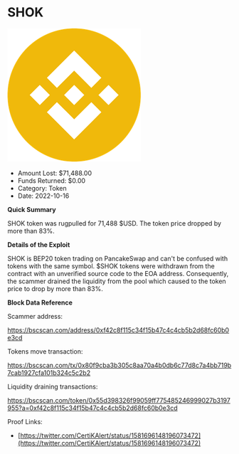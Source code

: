 # SHOK
![SHOK](/rektimages/SHOK.png)
- Amount Lost: $71,488.00
- Funds Returned: $0.00
- Category: Token
- Date: 2022-10-16

**Quick Summary**

SHOK token was rugpulled for 71,488 $USD. The token price dropped by more than 83%.

  


 **Details of the Exploit**

SHOK is BEP20 token trading on PancakeSwap and can't be confused with tokens with the same symbol. $SHOK tokens were withdrawn from the contract with an unverified source code to the EOA address. Consequently, the scammer drained the liquidity from the pool which caused to the token price to drop by more than 83%.

  


 **Block Data Reference**

Scammer address:

https://bscscan.com/address/0xf42c8f115c34f15b47c4c4cb5b2d68fc60b0e3cd

  


Tokens move transaction:

https://bscscan.com/tx/0x80f9cba3b305c8aa70a4b0db6c77d8c7a4bb719b7cab1927cfa101b324c5c2b2

  


Liquidity draining transactions:

https://bscscan.com/token/0x55d398326f99059ff775485246999027b3197955?a=0xf42c8f115c34f15b47c4c4cb5b2d68fc60b0e3cd


Proof Links:
- [https://twitter.com/CertiKAlert/status/1581696148196073472](https://twitter.com/CertiKAlert/status/1581696148196073472)



